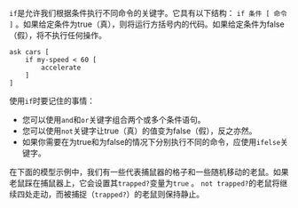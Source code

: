 ﻿`if`是允许我们根据条件执行不同命令的关键字。它具有以下结构： `if 条件 [ 命令 ]` 。如果给定条件为true（真），则将运行方括号内的代码。如果给定条件为false（假），将不执行任何操作。

```
ask cars [
	if my-speed < 60 [
		accelerate
	]
]
```

使用`if`时要记住的事情：

- 您可以使用`and`和`or`关键字组合两个或多个条件语句。
- 您可以使用`not`关键字让true（真）的值变为false（假），反之亦然。
- 如果你需要在为true和为false的情况下分别执行不同的命令，应使用`ifelse`关键字。

在下面的模型示例中，我们有一些代表捕鼠器的格子和一些随机移动的老鼠。如果老鼠踩在捕鼠器上，它会设置其`trapped?`变量为`true` 。 `not trapped?`的老鼠将继续四处走动，而被捕捉（`trapped?`）的老鼠则保持静止。
